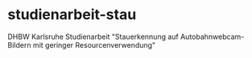 # studienarbeit-stau
DHBW Karlsruhe Studienarbeit "Stauerkennung auf Autobahnwebcam-Bildern mit geringer Resourcenverwendung"
